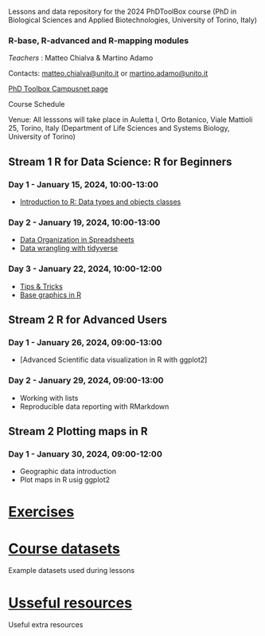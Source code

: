 Lessons and data repository for the 2024 PhDToolBox course (PhD in Biological Sciences and Applied Biotechnologies, University of Torino, Italy)

### R-base, R-advanced and R-mapping modules

*Teachers* : Matteo Chialva & Martino Adamo

Contacts: matteo.chialva@unito.it or martino.adamo@unito.it

[PhD Toolbox Campusnet page](https://dott-sbba.campusnet.unito.it/do/corsi.pl/Show?_id=7kkl)

Course Schedule

Venue: All lesssons will take place in Auletta I, Orto Botanico, Viale Mattioli 25, Torino, Italy (Department of Life Sciences and Systems Biology, University of Torino)

## Stream 1 R for Data Science: R for Beginners

### Day 1 - January 15, 2024, 10:00-13:00
- [Introduction to R: Data types and objects classes](https://github.com/mchialva/PhDToolbox2024/blob/main/Lessons%2FStream_1%2FLesson_1_%20RBasics.pdf)

### Day 2 - January 19, 2024, 10:00-13:00
- [Data Organization in Spreadsheets](
https://github.com/mchialva/PhDToolbox2024/blob/main/Lessons%2FStream_1%2FLesson_2_spreadsheets.pdf)
- [Data wrangling with tidyverse](https://github.com/mchialva/PhDToolbox2024/blob/main/Lessons/Stream_1/Lesson_2_data_wrangling.pdf)

### Day 3 - January 22, 2024, 10:00-12:00
- [Tips & Tricks](https://github.com/mchialva/PhDToolbox2024/blob/main/Lessons/Stream_1/Lesson_3_tips.pdf)
- [Base graphics  in R](https://github.com/mchialva/PhDToolbox2024/blob/main/Lessons/Stream_1/Lesson_3_basegraphics.pdf)

## Stream 2 R for Advanced Users

### Day 1 - January 26, 2024, 09:00-13:00
- [Advanced Scientific data visualization in R with ggplot2]

### Day 2 - January 29, 2024, 09:00-13:00
- Working with lists
- Reproducible data reporting with RMarkdown

## Stream 2 Plotting maps in R
### Day 1 - January 30, 2024, 09:00-12:00
- Geographic data introduction
- Plot maps in R usig ggplot2

# [Exercises](https://mchialva.github.io/PhDToolbox2024/Exercises/)

# [Course datasets](https://github.com/mchialva/PhDToolbox2024/tree/main/Datasets/)
Example datasets used during lessons

# [Usseful resources](https://github.com/mchialva/PhDToolbox2024/tree/main/resources/)
Useful extra resources

